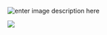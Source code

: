 ![enter image description here](https://github-readme-stats.vercel.app/api?username=alaamekki&&show_icons=true&title_color=ffffff&icon_color=whitef&text_color=daf7dc&bg_color=191919)



![](https://komarev.com/ghpvc/?username=ALAAMEKKI&color=brightgreen)

